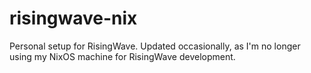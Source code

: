 # risingwave-nix

Personal setup for RisingWave. Updated occasionally, as I'm no longer using
my NixOS machine for RisingWave development.